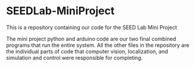 # SEEDLab-MiniProject
This is a repository containing our code for the SEED Lab Mini Project

The mini project python and arduino code are our two final combined programs that run the entire system. All the other files in the repository are the individual parts of code that computer vision, localization, and simulation and control were responsible for completing. 
